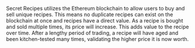 Secret Recipes utilizes the Ethereum blockchain to allow users to buy and sell unique recipes. This means no duplicate recipes can exist on the blockchain at once and recipes have a direct value. As a recipe is bought and sold multiple times, its price will increase. This adds value to the recipe over time. After a lengthy period of trading, a recipe will have aged and been kitchen-tested many times, validating the higher price it is now worth.
